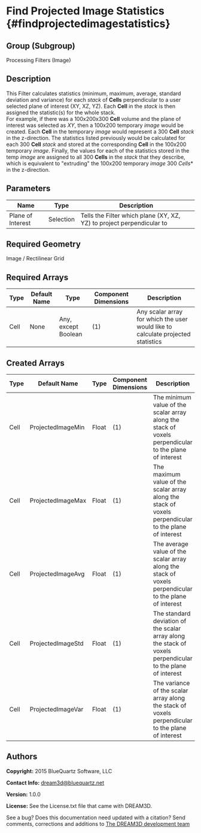 Find Projected Image Statistics {#findprojectedimagestatistics}
=============

## Group (Subgroup) ##
Processing Filters (Image)

## Description ##
This Filter calculates statistics (minimum, maximum, average, standard deviation and variance) for each *stack* of **Cells** perpendicular to a user selected plane of interest (XY, XZ, YZ).  Each **Cell** in the *stack* is then assigned the statistic(s) for the whole stack.  
For example, if there was a 100x200x300 **Cell** volume and the plane of interest was selected as *XY*, then a 100x200 temporary *image* would be created.  Each **Cell** in the temporary *image* would represent a 300 **Cell** *stack* in the z-direction.  The statistics listed previously would be calculated for each 300 **Cell** *stack* and stored at the corresponding **Cell** in the 100x200 temporary *image*.  Finally, the values for each of the statistics stored in the temp *image* are assigned to all 300 **Cells** in the *stack* that they describe, which is equivalent to "extruding" the 100x200 temporary *image* 300 *Cells** in the z-direction. 

## Parameters ##
| Name | Type | Description |
|------|------|------|
| Plane of Interest | Selection | Tells the Filter which plane (XY, XZ, YZ) to project perpendicular to |

## Required Geometry ##
Image / Rectilinear Grid

## Required Arrays ##
| Type | Default Name | Type | Component Dimensions | Description |
|------|--------------|-------------|---------|-----|
| Cell | None | Any, except Boolean | (1) | Any scalar array for which the user would like to calculate projected statistics |

## Created Arrays ##
| Type | Default Name | Type | Component Dimensions | Description |
|------|--------------|-------------|---------|-----|
| Cell | ProjectedImageMin | Float | (1) | The minimum value of the scalar array along the stack of voxels perpendicular to the plane of interest |
| Cell | ProjectedImageMax | Float | (1) | The maximum value of the scalar array along the stack of voxels perpendicular to the plane of interest |
| Cell | ProjectedImageAvg | Float | (1) | The average value of the scalar array along the stack of voxels perpendicular to the plane of interest |
| Cell | ProjectedImageStd | Float | (1) | The standard deviation of the scalar array along the stack of voxels perpendicular to the plane of interest |
| Cell | ProjectedImageVar | Float | (1) | The variance of the scalar array along the stack of voxels perpendicular to the plane of interest |

## Authors ##
**Copyright:** 2015 BlueQuartz Software, LLC

**Contact Info:** dream3d@bluequartz.net

**Version:** 1.0.0

**License:**  See the License.txt file that came with DREAM3D.




See a bug? Does this documentation need updated with a citation? Send comments, corrections and additions to [The DREAM3D development team](mailto:dream3d@bluequartz.net?subject=Documentation%20Correction)

